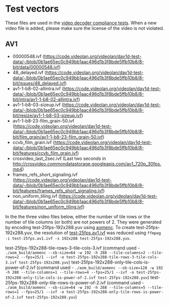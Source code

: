 # Test vectors

These files are used in the [video decoder compliance tests].
When a new video file is added, please make sure the license of the video is not
violated.

## AV1

* 00000548.ivf (https://code.videolan.org/videolan/dav1d-test-data/-/blob/0b1ae65ec0c949bb1aac496d1b3f8bde5ffb10b8/8-bit/data/00000548.ivf)
* 48\_delayed.ivf (https://code.videolan.org/videolan/dav1d-test-data/-/blob/0b1ae65ec0c949bb1aac496d1b3f8bde5ffb10b8/8-bit/issues/48_delayed.ivf)
* av1-1-b8-02-allintra.ivf (https://code.videolan.org/videolan/dav1d-test-data/-/blob/0b1ae65ec0c949bb1aac496d1b3f8bde5ffb10b8/8-bit/intra/av1-1-b8-02-allintra.ivf)
* av1-1-b8-03-sizeup.ivf (https://code.videolan.org/videolan/dav1d-test-data/-/blob/0b1ae65ec0c949bb1aac496d1b3f8bde5ffb10b8/8-bit/resize/av1-1-b8-03-sizeup.ivf)
* av1-1-b8-23-film\_grain-50.ivf (https://code.videolan.org/videolan/dav1d-test-data/-/blob/0b1ae65ec0c949bb1aac496d1b3f8bde5ffb10b8/8-bit/film_grain/av1-1-b8-23-film_grain-50.ivf)
* ccvb\_film\_grain.ivf (https://code.videolan.org/videolan/dav1d-test-data/-/blob/0b1ae65ec0c949bb1aac496d1b3f8bde5ffb10b8/8-bit/features/ccvb_film_grain.ivf)
* crosvideo\_last\_2sec.ivf (Last two seconds in http://crosvideo.commondatastorage.googleapis.com/av1_720p_30fps.mp4)
* frames\_refs\_short\_signaling.ivf (https://code.videolan.org/videolan/dav1d-test-data/-/blob/0b1ae65ec0c949bb1aac496d1b3f8bde5ffb10b8/8-bit/features/frames_refs_short_signaling.ivf)
* non\_uniform\_tiling.ivf (https://code.videolan.org/videolan/dav1d-test-data/-/blob/0b1ae65ec0c949bb1aac496d1b3f8bde5ffb10b8/8-bit/features/non_uniform_tiling.ivf)

In the the three video files below, either the number of tile rows or the number of tile columns (or both) are not powers of 2. They were generated by encoding test-25fps-192x288.yuv using [aomenc]. To create test-25fps-192x288.yuv, the resolution of [test-25fps.av1.ivf] was reduced using `ffmpeg -i test-25fps.av1.ivf -s 192x288 test-25fps-192x288.yuv`.

test-25fps-192x288-tile-rows-3-tile-cols-3.ivf (command used - `./aom_build/aomenc --sb-size=64 -w 192 -h 288 --tile-columns=2 --tile-rows=2 --fps=25/1 --ivf -o test-25fps-192x288-tile-rows-3-tile-cols-3.ivf test-25fps-192x288.yuv`)
test-25fps-192x288-only-tile-cols-is-power-of-2.ivf (command used - `./aom_build/aomenc --sb-size=128 -w 192 -h 288 --tile-columns=1 --tile-rows=4 --fps=25/1 --ivf -o test-25fps-192x288-only-tile-cols-is-power-of-2.ivf test-25fps-192x288.yuv`)
test-25fps-192x288-only-tile-rows-is-power-of-2.ivf (command used - `./aom_build/aomenc --sb-size=64 -w 192 -h 288 --tile-columns=5 --tile-rows=1 --fps=25/1 --ivf -o test-25fps-192x288-only-tile-rows-is-power-of-2.ivf test-25fps-192x288.yuv`)

[video decoder compliance tests]: https://chromium.googlesource.com/chromiumos/platform/tast-tests/+/HEAD/src/chromiumos/tast/local/bundles/cros/video/README.md#video-decoder-compliance-tests
[aomenc]: https://aomedia.googlesource.com/aom/
[test-25fps.av1.ivf]: https://source.chromium.org/chromium/chromium/src/+/master:media/test/data/test-25fps.av1.ivf
